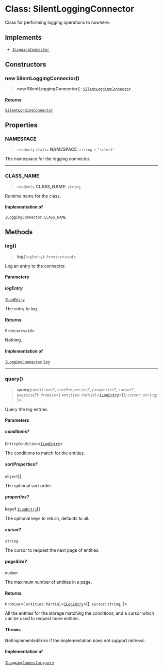 # Class: SilentLoggingConnector

Class for performing logging operations to nowhere.

## Implements

- [`ILoggingConnector`](../interfaces/ILoggingConnector.md)

## Constructors

### new SilentLoggingConnector()

> **new SilentLoggingConnector**(): [`SilentLoggingConnector`](SilentLoggingConnector.md)

#### Returns

[`SilentLoggingConnector`](SilentLoggingConnector.md)

## Properties

### NAMESPACE

> `readonly` `static` **NAMESPACE**: `string` = `"silent"`

The namespace for the logging connector.

***

### CLASS\_NAME

> `readonly` **CLASS\_NAME**: `string`

Runtime name for the class.

#### Implementation of

`ILoggingConnector.CLASS_NAME`

## Methods

### log()

> **log**(`logEntry`): `Promise`\<`void`\>

Log an entry to the connector.

#### Parameters

##### logEntry

[`ILogEntry`](../interfaces/ILogEntry.md)

The entry to log.

#### Returns

`Promise`\<`void`\>

Nothing.

#### Implementation of

[`ILoggingConnector`](../interfaces/ILoggingConnector.md).[`log`](../interfaces/ILoggingConnector.md#log)

***

### query()

> **query**(`conditions`?, `sortProperties`?, `properties`?, `cursor`?, `pageSize`?): `Promise`\<\{ `entities`: `Partial`\<[`ILogEntry`](../interfaces/ILogEntry.md)\>[]; `cursor`: `string`; \}\>

Query the log entries.

#### Parameters

##### conditions?

`EntityCondition`\<[`ILogEntry`](../interfaces/ILogEntry.md)\>

The conditions to match for the entities.

##### sortProperties?

`object`[]

The optional sort order.

##### properties?

keyof [`ILogEntry`](../interfaces/ILogEntry.md)[]

The optional keys to return, defaults to all.

##### cursor?

`string`

The cursor to request the next page of entities.

##### pageSize?

`number`

The maximum number of entities in a page.

#### Returns

`Promise`\<\{ `entities`: `Partial`\<[`ILogEntry`](../interfaces/ILogEntry.md)\>[]; `cursor`: `string`; \}\>

All the entities for the storage matching the conditions,
and a cursor which can be used to request more entities.

#### Throws

NotImplementedError if the implementation does not support retrieval.

#### Implementation of

[`ILoggingConnector`](../interfaces/ILoggingConnector.md).[`query`](../interfaces/ILoggingConnector.md#query)
